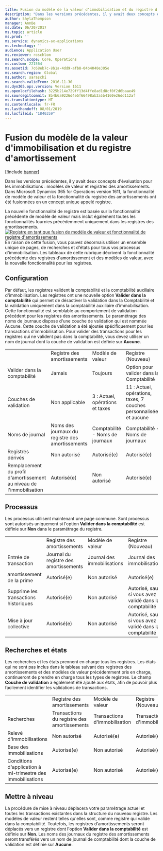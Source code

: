 ```yaml
---
title: Fusion du modèle de la valeur d'immobilisation et du registre d'amortissement
description: "Dans les versions précédentes, il y avait deux concepts d'évaluation pour les immobilisations : modèles de valeur et registres des amortissements. Dans Microsoft Dynamics 365 for Operations version 1611, la fonctionnalité de modèle de valeur et la fonctionnalité du registre des amortissements ont été fusionnées en un concept unique appelé registre."
author: ShylaThompson
manager: AnnBe
ms.date: 06/20/2017
ms.topic: article
ms.prod: ''
ms.service: dynamics-ax-applications
ms.technology: ''
audience: Application User
ms.reviewer: roschlom
ms.search.scope: Core, Operations
ms.custom: 221564
ms.assetid: 7c68eb7c-8b1a-4dd9-afb8-04b4040e305e
ms.search.region: Global
ms.author: saraschi
ms.search.validFrom: 2016-11-30
ms.dyn365.ops.version: Version 1611
ms.openlocfilehash: 3225b214e729ff13d4ffe8ad1d8cf0f2d6baae49
ms.sourcegitcommit: 8b4b6a9226d4e5f66498ab2a5b4160e26dd112af
ms.translationtype: HT
ms.contentlocale: fr-FR
ms.lasthandoff: 08/01/2019
ms.locfileid: "1840359"
---
```

# <a name="fixed-asset-value-model-and-depreciation-book-merge"></a>Fusion du modèle de la valeur d'immobilisation et du registre d'amortissement

[!include [banner](../includes/banner.md)]

Dans les versions précédentes, il y avait deux concepts d'évaluation pour les immobilisations : modèles de valeur et registres des amortissements. Dans Microsoft Dynamics 365 for Operations version 1611, la fonctionnalité de modèle de valeur et la fonctionnalité du registre des amortissements ont été fusionnées en un concept unique appelé registre.

La nouvelle fonctionnalité de registre est basée sur la fonctionnalité précédente de modèle de valeur mais inclut également toutes les fonctionnalités fournies précédemment uniquement dans les registres des amortissements. [![Registre en tant que fusion de modèle de valeur et fonctionnalité de registre d'amortissements](./media/fixed-assets.png)](./media/fixed-assets.png) En raison de cette fusion, vous pouvez désormais utiliser un ensemble unique de pages, de recherches et d'états pour tous vos processus d'immobilisation. Les tableaux de cette rubrique décrivent la fonctionnalité précédente des registres d'amortissement et des modèles de valeur, avec la nouvelle fonctionnalité pour les registres.

## <a name="setup"></a>Configuration
Par défaut, les registres valident la comptabilité et la comptabilité auxiliaire d'immobilisation. Les registres ont une nouvelle option **Valider dans la comptabilité** qui permet de désactiver la validation dans la Comptabilité et la validation uniquement dans la comptabilité auxiliaire d'immobilisation. Cette fonctionnalité est semblable au comportement de validation précédent pour les registres des amortissements. Le paramétrage des noms de journaux dispose d'une couche de validation qui est nommée Aucune. Cette couche de validation a été ajoutée spécifiquement pour les transactions d'immobilisation. Pour valider des transactions pour les registres qui ne valident pas dans la comptabilité, vous devez utiliser un nom de journal dont la couche de validation est définie sur **Aucune**.

|                                                  |                                 |                                 |                                                         |
|--------------------------------------------------|---------------------------------|---------------------------------|---------------------------------------------------------|
|                                                  | Registre des amortissements               | Modèle de valeur                     | Registre (Nouveau)                                              |
| Valider dans la comptabilité                                   | Jamais                           | Toujours                          | Option pour valider dans la Comptabilité                                |
| Couches de validation                                   | Non applicable                  | 3 : Actuel, opérations et taxes | 11 : Actuel, opérations, taxes, 7 couches personnalisées, et aucune |
| Noms de journal                                    | Noms des journaux du registre des amortissements | Comptabilité - Noms de journaux              | Comptabilité - Noms de journaux                                      |
| Registres dérivés                                    | Non autorisé                     | Autorisé(e)                         | Autorisé(e)                                                 |
| Remplacement du profil d'amortissement au niveau de l'immobilisation | Autorisé(e)                         | Non autorisé                     | Autorisé(e)                                                 |

## <a name="processes"></a>Processus
Les processus utilisent maintenant une page commune. Sont processus sont autorisés uniquement si l'option **Valider dans la comptabilité** est définie sur **Non** dans le paramétrage du registre.

|                                |                           |                     |                                          |
|--------------------------------|---------------------------|---------------------|------------------------------------------|
|                                | Registre des amortissements         | Modèle de valeur         | Registre (Nouveau)                               |
| Entrée de transaction              | Journal du registre des amortissements | Journal des immobilisations | Journal des immobilisations                      |
| amortissement de la prime             | Autorisé(e)                   | Non autorisé         | Autorisé(e)                                  |
| Supprime les transactions historiques | Autorisé(e)                   | Non autorisé         | Autorisé, sauf si vous avez validé dans la comptabilité |
| Mise à jour collective                    | Autorisé(e)                   | Non autorisé         | Autorisé, sauf si vous avez validé dans la comptabilité |

## <a name="inquiries-and-reports"></a>Recherches et états
Les recherches et les états prennent en charge tous les registres. Les états qui ne sont pas inclus dans le tableau suivant des registres des amortissements et des modèles de valeur précédemment pris en charge, continueront de prendre en charge tous les types de registres. Le champ **Couche de validation** a également été ajouté aux états, afin de pouvoir plus facilement identifier les validations de transactions.

|                                       |                                |                          |                          |
|---------------------------------------|--------------------------------|--------------------------|--------------------------|
|                                       | Registre des amortissements              | Modèle de valeur              | Registre (Nouveau)               |
| Recherches                             | Transactions du registre des amortissements | Transactions d'immobilisation | Transactions d'immobilisation |
| Relevé d'immobilisations                 | Non autorisé                    | Autorisé(e)                  | Autorisé(e)                  |
| Base des immobilisations                     | Autorisé(e)                        | Non autorisé              | Autorisé(e)                  |
| Conditions d'application à mi-trimestre des immobilisations | Autorisé(e)                        | Non autorisé              | Autorisé(e)                  |

## <a name="upgrade"></a>Mettre à niveau
La procédure de mise à niveau déplacera votre paramétrage actuel et toutes les transactions existantes dans la structure du nouveau registre. Les modèles de valeur restent telles qu'elles sont, comme registre qui valide dans la comptabilité. Toutefois, les registres d'amortissements seront déplacés vers un registre dont l'option **Valider dans la comptabilité** est définie sur **Non**. Les noms des journaux du registre des amortissements seront transférés vers un nom de journal de comptabilité dont la couche de validation est définie sur **Aucune**.



